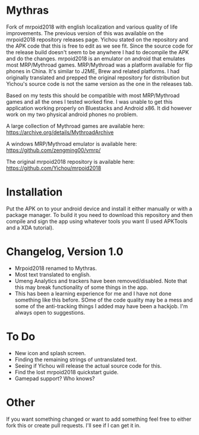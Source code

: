 # Mythras
Fork of mrpoid2018 with english localization and various quality of life improvements. The previous version of this was available on the mrpoid2018 repository releases page. Yichou stated on the repository and the APK code that this is free to edit as we see fit. Since the source code for the release build doesn't seem to be anywhere I had to decompile the APK and do the changes. mrpoid2018 is an emulator on android that emulates most MRP/Mythroad games. MRP/Mythroad was a platform available for flip phones in China. It's similar to J2ME, Brew and related platforms. I had originally translated and prepped the original repository for distribution but Yichou's source code is not the same version as the one in the releases tab. 

Based on my tests this should be compatible with most MRP/Mythroad games and all the ones I tested worked fine. I was unable to get this application working properly on Bluestacks and Android x86. It did however work on my two physical android phones no problem. 

A large collection of Mythroad games are available here: https://archive.org/details/MythroadArchive

A windows MRP/Mythroad emulator is available here: https://github.com/zengming00/vmrp/ 

The original mrpoid2018 repository is available here: https://github.com/Yichou/mrpoid2018

# Installation
Put the APK on to your android device and install it either manually or with a package manager. To build it you need to download this repository and then compile and sign the app using whatever tools you want (I used APKTools and a XDA tutorial). 

# Changelog, Version 1.0
 - Mrpoid2018 renamed to Mythras. 
 - Most text translated to english. 
 - Umeng Analytics and trackers have been removed/disabled. Note that this may break functionality of some things in the app. 
 - This has been a learning experience for me and I have not done something like this before. SOme of the code quality may be a mess and some of the anti-tracking things I added may have been a hackjob. I'm always open to suggestions. 


# To Do 
 - New icon and splash screen. 
 - Finding the remaining strings of untranslated text. 
 - Seeing if Yichou will release the actual source code for this. 
 - Find the lost mrpoid2018 quickstart guide. 
 - Gamepad support? Who knows? 

# Other 
If you want something changed or want to add something feel free to either fork this or create pull requests. I'll see if I can get it in. 
